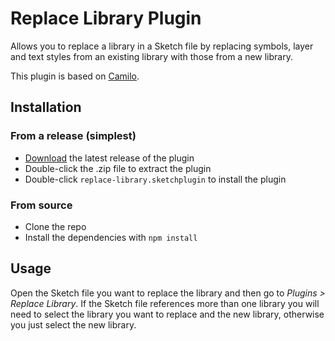 # Replace Library Plugin

Allows you to replace a library in a Sketch file by replacing symbols, layer and text styles from an existing library with those from a new library.

This plugin is based on [Camilo](https://github.com/Pausansol/Camilo).

## Installation
 
### From a release (simplest)
 
- [Download](https://github.com/BohemianCoding/replace-library-sketchplugin/releases/latest) the latest release of the plugin
- Double-click the .zip file to extract the plugin
- Double-click `replace-library.sketchplugin` to install the plugin
 
### From source
 
- Clone the repo
- Install the dependencies with `npm install`
 
## Usage
 
Open the Sketch file you want to replace the library and then go to _Plugins > Replace Library_. If the Sketch file references more than one library you will need to select the library you want to replace and the new library, otherwise you just select the new library.